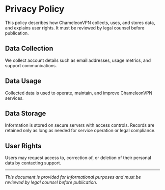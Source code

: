 # Privacy Policy

This policy describes how ChameleonVPN collects, uses, and stores data, and explains user rights. It must be reviewed by legal counsel before publication.

## Data Collection
We collect account details such as email addresses, usage metrics, and support communications.

## Data Usage
Collected data is used to operate, maintain, and improve ChameleonVPN services.

## Data Storage
Information is stored on secure servers with access controls. Records are retained only as long as needed for service operation or legal compliance.

## User Rights
Users may request access to, correction of, or deletion of their personal data by contacting support.

---

*This document is provided for informational purposes and must be reviewed by legal counsel before publication.*
